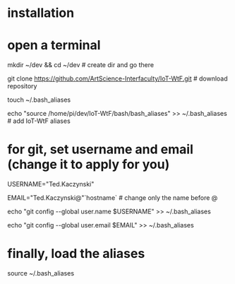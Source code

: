 # installation


# open a terminal

mkdir ~/dev && cd ~/dev # create dir and go there
 
git clone https://github.com/ArtScience-Interfaculty/IoT-WtF.git # download repository

touch ~/.bash_aliases

echo "source /home/pi/dev/IoT-WtF/bash/bash_aliases" >> ~/.bash_aliases  # add IoT-WtF aliases


# for git, set username and email (change it to apply for you)

USERNAME="Ted.Kaczynski"

EMAIL="Ted.Kaczynski@"\`hostname\` # change only the name before @

echo "git config --global user.name  $USERNAME" >> ~/.bash_aliases

echo "git config --global user.email $EMAIL" >> ~/.bash_aliases


# finally, load the aliases

source ~/.bash_aliases
